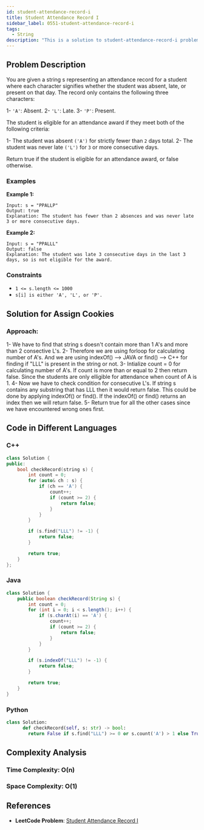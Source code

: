 ```yaml
---
id: student-attendance-record-i
title: Student Attendance Record I
sidebar_label: 0551-student-attendance-record-i
tags:
  - String
description: "This is a solution to student-attendance-record-i problem on LeetCode."
---
```


## Problem Description

You are given a string s representing an attendance record for a student where each character signifies whether the student was absent, late, or present on that day. The record only contains the following three characters:

  1- `'A'`: Absent.
  2- `'L'`: Late.
  3- `'P'`: Present.

The student is eligible for an attendance award if they meet both of the following criteria:

   1- The student was absent `('A')` for strictly fewer than `2` days
      total.
   2- The student was never late `('L')` for `3` or more consecutive
      days.

Return true if the student is eligible for an attendance award, or false otherwise.

### Examples

**Example 1:**

```
Input: s = "PPALLP"
Output: true
Explanation: The student has fewer than 2 absences and was never late 3 or more consecutive days.
```

**Example 2:**

```
Input: s = "PPALLL"
Output: false
Explanation: The student was late 3 consecutive days in the last 3 days, so is not eligible for the award.

```


### Constraints

- `1 <= s.length <= 1000`
- `s[i] is either 'A', 'L', or 'P'.`


## Solution for Assign Cookies

### Approach:

1- We have to find that string s doesn't contain more than 1 A's and
   more than 2 consective L's.
2- Therefore we are using forloop for calculating number of A's.
   And we are using indexOf() --> JAVA or find() --> C++ for finding if "LLL" is present in the string or not.
3- Intialize count = 0 for calculating number of A's.
   If count is more than or equal to 2 then return false. Since the students are only elligible for attendance when count of A is 1.
4- Now we have to check condition for consecutive L's.
   If string s contains any substring that has LLL then it would return false. This could be done by applying indexOf() or find().
   If the indexOf() or find() returns an index then we will return false.
5- Return true for all the other cases since we have encountered wrong
   ones first.


## Code in Different Languages

### C++

```cpp
class Solution {
public:
    bool checkRecord(string s) {
        int count = 0;
        for (auto& ch : s) {
            if (ch == 'A') {
                count++;
                if (count >= 2) {
                    return false;
                }
            }
        }

        if (s.find("LLL") != -1) {
            return false;
        }

        return true;
    }
};
```
### Java

```java
class Solution {
    public boolean checkRecord(String s) {
        int count = 0;
        for (int i = 0; i < s.length(); i++) {
            if (s.charAt(i) == 'A') {
                count++;
                if (count >= 2) {
                    return false;
                }
            }
        }

        if (s.indexOf("LLL") != -1) {
            return false;
        }

        return true;
    }
}

```

### Python

```python
class Solution:
      def checkRecord(self, s: str) -> bool:
        return False if s.find("LLL") >= 0 or s.count('A') > 1 else True
```

## Complexity Analysis

### Time Complexity: O(n)

### Space Complexity: O(1)

## References

- **LeetCode Problem**: [Student Attendance Record I](https://leetcode.com/problems/student-attendance-record-i/)

